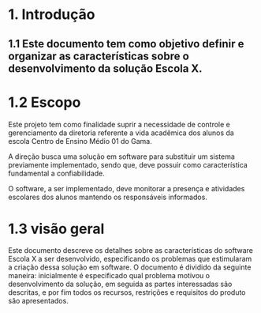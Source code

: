 # 1. Introdução
## 1.1 Este documento tem como objetivo definir e organizar as características sobre o desenvolvimento da solução Escola X.

# 1.2 Escopo
Este projeto tem como finalidade suprir a necessidade de controle e gerenciamento da diretoria referente a vida acadêmica dos alunos da escola Centro de Ensino Médio 01 do Gama.

A direção busca uma solução em software para substituir um sistema previamente implementado, sendo que, deve possuir como característica fundamental a confiabilidade.

O software, a ser implementado, deve monitorar a presença e atividades escolares dos alunos mantendo os responsáveis informados.

# 1.3 visão geral

Este documento descreve os detalhes sobre as características do software Escola X a ser desenvolvido, especificando os problemas que estimularam a criação dessa solução em software. O documento é dividido da seguinte maneira: inicialmente é especificado qual problema motivou o desenvolvimento da solução, em seguida as partes interessadas são descritas, e por fim todos os recursos, restrições e requisitos do produto são apresentados.



